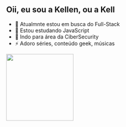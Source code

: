## Oii, eu sou a Kellen, ou a Kell

- 🔭 Atualmnte estou em busca do Full-Stack
- 🌱 Estou estudando JavaScript
- 🔐 Indo para área da CiberSecurity
- ⚡ Adoro séries, conteúdo geek, músicas

<div>
  <a href="https://github.com/khellguimaraes">
    <img height="180em" src="https://github-readme-stats.vercel.app/api?username=khellguimaraes&show_icons=true&theme=radical&include_all_commits=true&countprivate=true"/>
</div>

